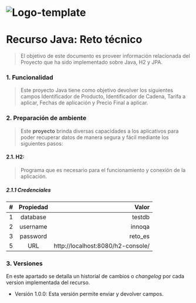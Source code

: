 # ![Logo-template](images/logo.gif)
# Recurso Java: Reto técnico

>El objetivo de este documento es proveer información relacionada del Proyecto que ha sido implementado sobre Java, H2 y JPA.

### 1.  Funcionalidad
>Este proyecto Java tiene como objetivo devolver los siguientes campos Identificador de Producto, Identificador de Cadena, Tarifa a aplicar, Fechas de aplicación y Precio Final a aplicar.

### 2.  Preparación de ambiente
>Este **proyecto** brinda diversas capacidades a los aplicativos para poder recuperar datos de manera segura y fácil mediante los siguientes pasos:

#### 2.1. H2: 
>Programa que es necesario para el funcionamiento y conexión de la aplicación.

##### 2.1.1 Credenciales

| # | Propiedad     | Valor   |
| :----|:-------------:| -----:|
|1| database | testdb   |
|2| username | innoqa   |
|3| password | reto_es   |
|5| URL | http://localhost:8080/h2-console/   |

### 3.  Versiones
En este apartado se detalla un historial de cambios o *changelog* por cada version implementada del recurso.

+ Versión 1.0.0: Esta versión permite enviar y devolver campos.

